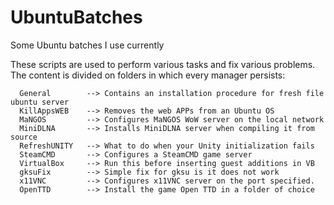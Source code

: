# UbuntuBatches

Some Ubuntu batches I use currently

These scripts are used to perform various tasks
and fix various problems. The content is divided on
folders in which every manager persists:
```
  General        --> Contains an installation procedure for fresh file ubuntu server
  KillAppsWEB    --> Removes the web APPs from an Ubuntu OS
  MaNGOS         --> Configures MaNGOS WoW server on the local network
  MiniDLNA       --> Installs MiniDLNA server when compiling it from source
  RefreshUNITY   --> What to do when your Unity initialization fails
  SteamCMD       --> Configures a SteamCMD game server
  VirtualBox     --> Run this before inserting guest additions in VB
  gksuFix        --> Simple fix for gksu is it does not work
  x11VNC         --> Configures x11VNC server on the port specified.
  OpenTTD        --> Install the game Open TTD in a folder of choice
```
